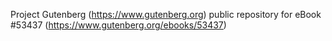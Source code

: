 Project Gutenberg (https://www.gutenberg.org) public repository for
eBook #53437 (https://www.gutenberg.org/ebooks/53437)
